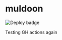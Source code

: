 # muldoon

![Deploy badge](https://img.shields.io/endpoint?url=https%3A%2F%2Fraw.githubusercontent.com%2FMetRonnie%2Fmuldoon%2Fbadge-endpoint%2F.github%2Fbadge-endpoints%2Fdeploy.json)

Testing GH actions again


